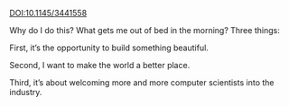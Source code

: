 [DOI:10.1145/3441558](https://dl.acm.org/doi/fullHtml/10.1145/3441558)

Why do I do this? What gets me out of bed in the morning? Three  things: 

First,  it’s  the  opportunity to build something beautiful. 

Second,  I  want  to  make  the  world  a  better  place.  

Third, it’s about welcoming more and more computer scientists into the industry.  


